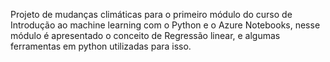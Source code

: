 Projeto de mudanças climáticas para o primeiro módulo do curso de Introdução ao machine learning com o Python e o Azure Notebooks, nesse módulo é apresentado o conceito de Regressão linear, e algumas ferramentas em python utilizadas para isso.
